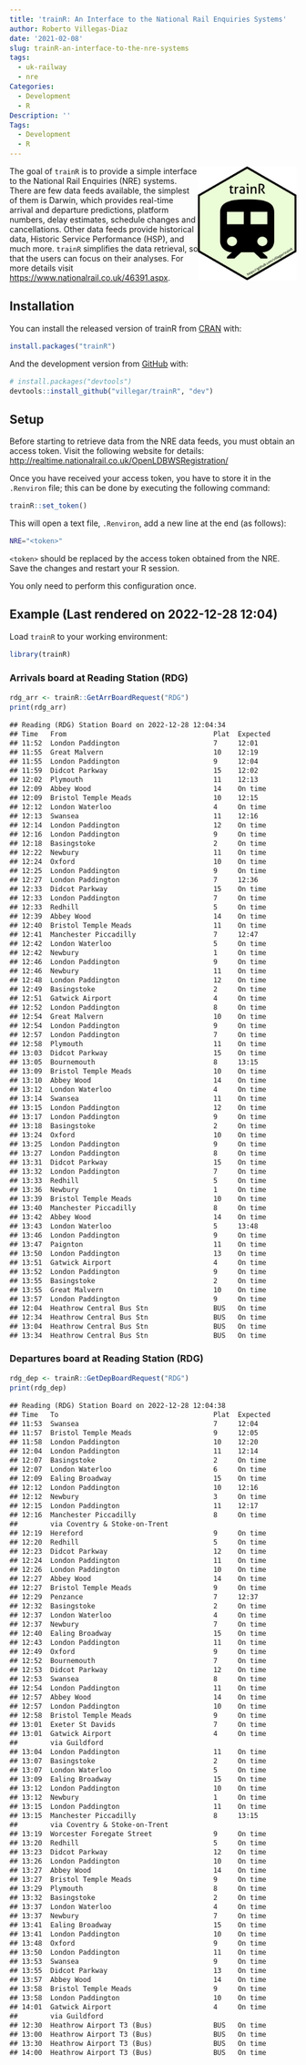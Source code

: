 ```yaml
---
title: 'trainR: An Interface to the National Rail Enquiries Systems'
author: Roberto Villegas-Diaz
date: '2021-02-08'
slug: trainR-an-interface-to-the-nre-systems
tags:
  - uk-railway
  - nre
Categories:
  - Development
  - R
Description: ''
Tags:
  - Development
  - R
---
```


<img src="https://raw.githubusercontent.com/villegar/trainR/main/inst/images/logo.png" alt="logo" align="right" height=200px/>

The goal of `trainR` is to provide a simple interface to the 
National Rail Enquiries (NRE) systems. There are few data feeds 
available, the simplest of them is Darwin, which provides real-time 
arrival and departure predictions, platform numbers, delay estimates, 
schedule changes and cancellations. Other data feeds provide historical 
data, Historic Service Performance (HSP), and much more. `trainR` 
simplifies the data retrieval, so that the users can focus on their 
analyses. For more details visit 
https://www.nationalrail.co.uk/46391.aspx.

## Installation

You can install the released version of trainR from [CRAN](https://CRAN.R-project.org) with:

``` r
install.packages("trainR")
```

And the development version from [GitHub](https://github.com/) with:

``` r
# install.packages("devtools")
devtools::install_github("villegar/trainR", "dev")
```

## Setup
Before starting to retrieve data from the NRE data feeds, you must obtain an access token. 
Visit the following website for details: http://realtime.nationalrail.co.uk/OpenLDBWSRegistration/

Once you have received your access token, you have to store it in the `.Renviron` file; this can be 
done by executing the following command:


```r
trainR::set_token()
```

This will open a text file, `.Renviron`, add a new line at the end (as follows):

```bash
NRE="<token>"
```

`<token>` should be replaced by the access token obtained from the NRE. Save the changes and restart 
your R session.

You only need to perform this configuration once.

## Example (Last rendered on 2022-12-28 12:04)

Load `trainR` to your working environment:

```r
library(trainR)
```

### Arrivals board at Reading Station (RDG)


```r
rdg_arr <- trainR::GetArrBoardRequest("RDG")
print(rdg_arr)
```

```
## Reading (RDG) Station Board on 2022-12-28 12:04:34
## Time   From                                    Plat  Expected
## 11:52  London Paddington                       7     12:01
## 11:55  Great Malvern                           10    12:19
## 11:55  London Paddington                       9     12:04
## 11:59  Didcot Parkway                          15    12:02
## 12:02  Plymouth                                11    12:13
## 12:09  Abbey Wood                              14    On time
## 12:09  Bristol Temple Meads                    10    12:15
## 12:12  London Waterloo                         4     On time
## 12:13  Swansea                                 11    12:16
## 12:14  London Paddington                       12    On time
## 12:16  London Paddington                       9     On time
## 12:18  Basingstoke                             2     On time
## 12:22  Newbury                                 11    On time
## 12:24  Oxford                                  10    On time
## 12:25  London Paddington                       9     On time
## 12:27  London Paddington                       7     12:36
## 12:33  Didcot Parkway                          15    On time
## 12:33  London Paddington                       7     On time
## 12:33  Redhill                                 5     On time
## 12:39  Abbey Wood                              14    On time
## 12:40  Bristol Temple Meads                    11    On time
## 12:41  Manchester Piccadilly                   7     12:47
## 12:42  London Waterloo                         5     On time
## 12:42  Newbury                                 1     On time
## 12:46  London Paddington                       9     On time
## 12:46  Newbury                                 11    On time
## 12:48  London Paddington                       12    On time
## 12:49  Basingstoke                             2     On time
## 12:51  Gatwick Airport                         4     On time
## 12:52  London Paddington                       8     On time
## 12:54  Great Malvern                           10    On time
## 12:54  London Paddington                       9     On time
## 12:57  London Paddington                       7     On time
## 12:58  Plymouth                                11    On time
## 13:03  Didcot Parkway                          15    On time
## 13:05  Bournemouth                             8     13:15
## 13:09  Bristol Temple Meads                    10    On time
## 13:10  Abbey Wood                              14    On time
## 13:12  London Waterloo                         4     On time
## 13:14  Swansea                                 11    On time
## 13:15  London Paddington                       12    On time
## 13:17  London Paddington                       9     On time
## 13:18  Basingstoke                             2     On time
## 13:24  Oxford                                  10    On time
## 13:25  London Paddington                       9     On time
## 13:27  London Paddington                       8     On time
## 13:31  Didcot Parkway                          15    On time
## 13:32  London Paddington                       7     On time
## 13:33  Redhill                                 5     On time
## 13:36  Newbury                                 1     On time
## 13:39  Bristol Temple Meads                    10    On time
## 13:40  Manchester Piccadilly                   8     On time
## 13:42  Abbey Wood                              14    On time
## 13:43  London Waterloo                         5     13:48
## 13:46  London Paddington                       9     On time
## 13:47  Paignton                                11    On time
## 13:50  London Paddington                       13    On time
## 13:51  Gatwick Airport                         4     On time
## 13:52  London Paddington                       9     On time
## 13:55  Basingstoke                             2     On time
## 13:55  Great Malvern                           10    On time
## 13:57  London Paddington                       9     On time
## 12:04  Heathrow Central Bus Stn                BUS   On time
## 12:34  Heathrow Central Bus Stn                BUS   On time
## 13:04  Heathrow Central Bus Stn                BUS   On time
## 13:34  Heathrow Central Bus Stn                BUS   On time
```

### Departures board at Reading Station (RDG)


```r
rdg_dep <- trainR::GetDepBoardRequest("RDG")
print(rdg_dep)
```

```
## Reading (RDG) Station Board on 2022-12-28 12:04:38
## Time   To                                      Plat  Expected
## 11:53  Swansea                                 7     12:04
## 11:57  Bristol Temple Meads                    9     12:05
## 11:58  London Paddington                       10    12:20
## 12:04  London Paddington                       11    12:14
## 12:07  Basingstoke                             2     On time
## 12:07  London Waterloo                         6     On time
## 12:09  Ealing Broadway                         15    On time
## 12:12  London Paddington                       10    12:16
## 12:12  Newbury                                 3     On time
## 12:15  London Paddington                       11    12:17
## 12:16  Manchester Piccadilly                   8     On time
##        via Coventry & Stoke-on-Trent           
## 12:19  Hereford                                9     On time
## 12:20  Redhill                                 5     On time
## 12:23  Didcot Parkway                          12    On time
## 12:24  London Paddington                       11    On time
## 12:26  London Paddington                       10    On time
## 12:27  Abbey Wood                              14    On time
## 12:27  Bristol Temple Meads                    9     On time
## 12:29  Penzance                                7     12:37
## 12:32  Basingstoke                             2     On time
## 12:37  London Waterloo                         4     On time
## 12:37  Newbury                                 7     On time
## 12:40  Ealing Broadway                         15    On time
## 12:43  London Paddington                       11    On time
## 12:49  Oxford                                  9     On time
## 12:52  Bournemouth                             7     On time
## 12:53  Didcot Parkway                          12    On time
## 12:53  Swansea                                 8     On time
## 12:54  London Paddington                       11    On time
## 12:57  Abbey Wood                              14    On time
## 12:57  London Paddington                       10    On time
## 12:58  Bristol Temple Meads                    9     On time
## 13:01  Exeter St Davids                        7     On time
## 13:01  Gatwick Airport                         4     On time
##        via Guildford                           
## 13:04  London Paddington                       11    On time
## 13:07  Basingstoke                             2     On time
## 13:07  London Waterloo                         5     On time
## 13:09  Ealing Broadway                         15    On time
## 13:12  London Paddington                       10    On time
## 13:12  Newbury                                 1     On time
## 13:15  London Paddington                       11    On time
## 13:15  Manchester Piccadilly                   8     13:15
##        via Coventry & Stoke-on-Trent           
## 13:19  Worcester Foregate Street               9     On time
## 13:20  Redhill                                 5     On time
## 13:23  Didcot Parkway                          12    On time
## 13:26  London Paddington                       10    On time
## 13:27  Abbey Wood                              14    On time
## 13:27  Bristol Temple Meads                    9     On time
## 13:29  Plymouth                                8     On time
## 13:32  Basingstoke                             2     On time
## 13:37  London Waterloo                         4     On time
## 13:37  Newbury                                 7     On time
## 13:41  Ealing Broadway                         15    On time
## 13:41  London Paddington                       10    On time
## 13:48  Oxford                                  9     On time
## 13:50  London Paddington                       11    On time
## 13:53  Swansea                                 9     On time
## 13:55  Didcot Parkway                          13    On time
## 13:57  Abbey Wood                              14    On time
## 13:58  Bristol Temple Meads                    9     On time
## 13:58  London Paddington                       10    On time
## 14:01  Gatwick Airport                         4     On time
##        via Guildford                           
## 12:30  Heathrow Airport T3 (Bus)               BUS   On time
## 13:00  Heathrow Airport T3 (Bus)               BUS   On time
## 13:30  Heathrow Airport T3 (Bus)               BUS   On time
## 14:00  Heathrow Airport T3 (Bus)               BUS   On time
```
